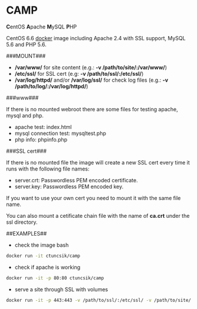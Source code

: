 CAMP
====

**C**entOS **A**pache **M**ySQL **P**HP

CentOS 6.6 [docker](https://www.docker.com) image including Apache 2.4 with SSL support, MySQL 5.6 and PHP 5.6.

###MOUNT###

 - **/var/www/** for site content (e.g.: **-v /path/to/site/:/var/www/**)
 - **/etc/ssl/** for SSL cert (e.g: **-v /path/to/ssl/:/etc/ssl/**)
 - **/var/log/httpd/** and/or **/var/log/ssl/** for check log files (e.g.: **-v /path/to/log/:/var/log/httpd/**)

###www###

If there is no mounted webroot there are some files for testing apache, mysql and php.

- apache test: index.html
- mysql connection test: mysqltest.php
- php info: phpinfo.php

###SSL cert###

If there is no mounted file the image will create a new SSL cert every time it runs with the following file names:

- server.crt: Passwordless PEM encoded certificate.
- server.key: Passwordless PEM encoded key.

If you want to use your own cert you need to mount it with the same file name.

You can also mount a cetificate chain file with the name of **ca.crt** under the ssl directory.

##EXAMPLES##

- check the image bash
```sh
docker run -it ctuncsik/camp
```
- check if apache is working
```sh
docker run -it -p 80:80 ctuncsik/camp
```
- serve a site through SSL with volumes
```sh
docker run -it -p 443:443 -v /path/to/ssl/:/etc/ssl/ -v /path/to/site/:/var/www/ ctuncsik/camp
```
